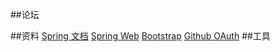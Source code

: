 ##论坛

##资料
[Spring 文档](https://spring.io/guides)
[Spring Web](https://spring.io/guides/gs/serving-web-content)
[Bootstrap](https://v3.bootcss.com/getting-started/)
[Github OAuth](https://developer.github.com/apps/)
##工具
